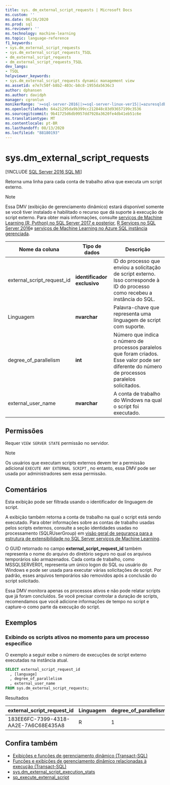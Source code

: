 ```yaml
---
title: sys. dm_external_script_requests | Microsoft Docs
ms.custom: ''
ms.date: 06/26/2020
ms.prod: sql
ms.reviewer: ''
ms.technology: machine-learning
ms.topic: language-reference
f1_keywords:
- sys.dm_external_script_requests
- sys.dm_external_script_requests_TSQL
- dm_external_script_requests
- dm_external_script_requests_TSQL
dev_langs:
- TSQL
helpviewer_keywords:
- sys.dm_external_script_requests dynamic management view
ms.assetid: e7e7c50f-b8b2-403c-b8c8-1955da5636c3
author: dphansen
ms.author: davidph
manager: cgronlun
monikerRange: '>=sql-server-2016||>=sql-server-linux-ver15||=azuresqldb-mi-current||=sqlallproducts-allversions'
ms.openlocfilehash: 64a21295da9b399cc212848c83d93657199c3536
ms.sourcegitcommit: 9b41725d6db9957dd7928a3620fe4db41eb51c6e
ms.translationtype: MT
ms.contentlocale: pt-BR
ms.lasthandoff: 08/13/2020
ms.locfileid: "88180193"
---
```

# <a name="sysdm_external_script_requests"></a>sys.dm_external_script_requests
[!INCLUDE [SQL Server 2016 SQL MI](../../includes/applies-to-version/sqlserver2016-asdbmi.md)]

Retorna uma linha para cada conta de trabalho ativa que executa um script externo.
  
> [!NOTE]
> Essa DMV (exibição de gerenciamento dinâmico) estará disponível somente se você tiver instalado e habilitado o recurso que dá suporte à execução de script externo. Para obter mais informações, consulte [serviços de Machine Learning (R, Python) no SQL Server 2017 e posterior](../../machine-learning/sql-server-machine-learning-services.md), [R Services no SQL Server 2016](../../machine-learning/r/sql-server-r-services.md)e [serviços de Machine Learning no Azure SQL instância gerenciada](/azure/azure-sql/managed-instance/machine-learning-services-overview).  
  
|Nome da coluna|Tipo de dados|Descrição|  
|-----------------|---------------|-----------------|  
|external_script_request_id|**identificador exclusivo**|ID do processo que enviou a solicitação de script externo. Isso corresponde à ID do processo como recebeu a instância do SQL.|  
|Linguagem|**nvarchar**|Palavra-chave que representa uma linguagem de script com suporte. |  
|degree_of_parallelism|**int**|Número que indica o número de processos paralelos que foram criados. Esse valor pode ser diferente do número de processos paralelos solicitados.|  
|external_user_name|**nvarchar**|A conta de trabalho do Windows na qual o script foi executado.|  
  
## <a name="permissions"></a>Permissões

 Requer `VIEW SERVER STATE` permissão no servidor.  
  
> [!NOTE]
> Os usuários que executam scripts externos devem ter a permissão adicional `EXECUTE ANY EXTERNAL SCRIPT` , no entanto, essa DMV pode ser usada por administradores sem essa permissão. 
  
## <a name="remarks"></a>Comentários  

Esta exibição pode ser filtrada usando o identificador de linguagem de script.

A exibição também retorna a conta de trabalho na qual o script está sendo executado. Para obter informações sobre as contas de trabalho usadas pelos scripts externos, consulte a seção identidades usadas no processamento (SQLRUserGroup) em [visão geral de segurança para a estrutura de extensibilidade no SQL Server serviços de Machine Learning](../../machine-learning/concepts/security.md#sqlrusergroup).

O GUID retornado no campo **external_script_request_id** também representa o nome do arquivo do diretório seguro no qual os arquivos temporários são armazenados. Cada conta de trabalho, como MSSQLSERVER01, representa um único logon do SQL ou usuário do Windows e pode ser usada para executar várias solicitações de script. Por padrão, esses arquivos temporários são removidos após a conclusão do script solicitado.

Essa DMV monitora apenas os processos ativos e não pode relatar scripts que já foram concluídos. Se você precisar controlar a duração de scripts, recomendamos que você adicione informações de tempo no script e capture-o como parte da execução do script.

## <a name="examples"></a>Exemplos  
  
### <a name="viewing-the-currently-active-scripts-for-a-particular-process"></a>Exibindo os scripts ativos no momento para um processo específico

 O exemplo a seguir exibe o número de execuções de script externo executadas na instância atual.  
  
```sql
SELECT external_script_request_id
  , [language]
  , degree_of_parallelism
  , external_user_name
FROM sys.dm_external_script_requests;
```  

Resultados  

external_script_request_id  |Linguagem  |degree_of_parallelism  |external_user_name  
---------|---------|---------|---------
183EE6FC-7399-4318-AA2E-7A6C68E435A8     |     R    |      1   |  MSSQLSERVER01

## <a name="see-also"></a>Confira também

+ [Exibições e funções de gerenciamento dinâmico &#40;Transact-SQL&#41;](~/relational-databases/system-dynamic-management-views/system-dynamic-management-views.md)
+ [Funções e exibições de gerenciamento dinâmico relacionadas à execução &#40;Transact-SQL&#41;](../../relational-databases/system-dynamic-management-views/execution-related-dynamic-management-views-and-functions-transact-sql.md)  
+ [sys.dm_external_script_execution_stats](../../relational-databases/system-dynamic-management-views/sys-dm-external-script-execution-stats.md)
+ [sp_execute_external_script](../../relational-databases/system-stored-procedures/sp-execute-external-script-transact-sql.md)  
